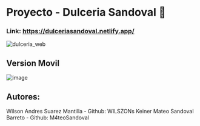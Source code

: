 # Proyecto - Dulceria Sandoval 🍭
### Link: https://dulceriasandoval.netlify.app/
![dulceria_web](https://github.com/user-attachments/assets/659e06ee-1e5b-4ec0-b7a6-c3e58ff30230)
## Version Movil
![image](https://github.com/user-attachments/assets/7c1d1c2a-16ae-40f7-a246-02b2739407fe)
## Autores:
Wilson Andres Suarez Mantilla - Github: WILSZONs
Keiner Mateo Sandoval Barreto - Github: M4teoSandoval
